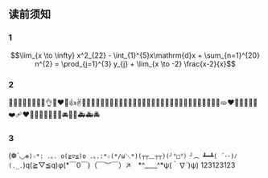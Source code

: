 ## 读前须知

### 1

$$\lim_{x \to \infty} x^2_{22} - \int_{1}^{5}x\mathrm{d}x + \sum_{n=1}^{20} n^{2} = \prod_{j=1}^{3} y_{j}  + \lim_{x \to -2} \frac{x-2}{x}$$

### 2

🤪😒🎈🔥😊😂💕😘👌😍❤️🤣👍✌️🤞🙌🤦‍♀️😉😎🤦‍♂️🤷‍♀️🎶🎆🎈🧨✨🎉🎎🎁🎀🎍🎋🧧🍟🌭🧇🍳🥗🍞🥨🥖🫓❤️🧡💛💚💙💜❤️‍🩹❤️‍🔥💔🤍🖤🤎🚗🚓🚘🚜🚎🚑🚑🚔


### 3

(❁´◡`❁)☆*: .｡. o(≧▽≦)o .｡.:*☆(*/ω＼*)(┬┬﹏┬┬)(╯°□°）╯︵ ┻━┻( ´･･)ﾉ(._.`)q(≧▽≦q)φ(*￣0￣)（￣︶￣）↗　*^____^*ψ(｀∇´)ψ)
123123123